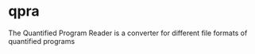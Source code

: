 # qpra
The Quantified Program Reader is a converter for different file formats of quantified programs
